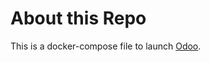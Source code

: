 About this Repo
======

This is a docker-compose file to launch [Odoo](https://registry.hub.docker.com/_/odoo/).

